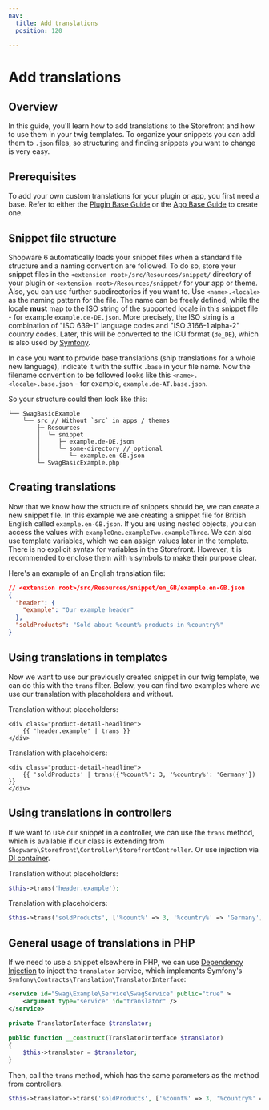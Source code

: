 ```yaml
---
nav:
  title: Add translations
  position: 120

---
```


# Add translations

## Overview

In this guide, you'll learn how to add translations to the Storefront and how to use them in your twig templates.
To organize your snippets you can add them to `.json` files, so structuring and finding snippets you want to change is very easy.

## Prerequisites

To add your own custom translations for your plugin or app, you first need a base.
Refer to either the [Plugin Base Guide](../plugin-base-guide) or the [App Base Guide](../../apps/app-base-guide) to create one.

## Snippet file structure

Shopware 6 automatically loads your snippet files when a standard file structure and a naming convention are followed.
To do so, store your snippet files in the `<extension root>/src/Resources/snippet/` directory of your plugin or `<extension root>/Resources/snippet/` for your app or theme.
Also, you can use further subdirectories if you want to.
Use `<name>.<locale>` as the naming pattern for the file.
The name can be freely defined, while the locale **must** map to the ISO string of the supported locale in this snippet file - for example `example.de-DE.json`.
More precisely, the ISO string is a combination of "ISO 639-1" language codes and "ISO 3166-1 alpha-2" country codes.
Later, this will be converted to the ICU format (`de_DE`), which is also used by [Symfony](https://symfony.com/doc/current/reference/constraints/Locale.html).

In case you want to provide base translations (ship translations for a whole new language), indicate it with the suffix `.base` in your file name.
Now the filename convention to be followed looks like this `<name>.<locale>.base.json` - for example, `example.de-AT.base.json`.

So your structure could then look like this:

```text
└── SwagBasicExample
    └── src // Without `src` in apps / themes
        ├─ Resources
        │  └─ snippet
        │     ├─ example.de-DE.json
        │     └─ some-directory // optional
        │        └─ example.en-GB.json
        └─ SwagBasicExample.php
```

## Creating translations

Now that we know how the structure of snippets should be, we can create a new snippet file.
In this example we are creating a snippet file for British English called `example.en-GB.json`.
If you are using nested objects, you can access the values with `exampleOne.exampleTwo.exampleThree`.
We can also use template variables, which we can assign values later in the template.
There is no explicit syntax for variables in the Storefront.
However, it is recommended to enclose them with `%` symbols to make their purpose clear.

Here's an example of an English translation file:

```json
// <extension root>/src/Resources/snippet/en_GB/example.en-GB.json
{
  "header": {
    "example": "Our example header"
  },
  "soldProducts": "Sold about %count% products in %country%"
}
```

## Using translations in templates

Now we want to use our previously created snippet in our twig template, we can do this with the `trans` filter.
Below, you can find two examples where we use our translation with placeholders and without.

Translation without placeholders:

```twig
<div class="product-detail-headline">
    {{ 'header.example' | trans }}
</div>
```

Translation with placeholders:

```twig
<div class="product-detail-headline">
    {{ 'soldProducts' | trans({'%count%': 3, '%country%': 'Germany'}) }}
</div>
```

## Using translations in controllers

If we want to use our snippet in a controller, we can use the `trans` method,
which is available if our class is extending from `Shopware\Storefront\Controller\StorefrontController`.
Or use injection via [DI container](#using-translation-generally-in-php).

Translation without placeholders:

```php
$this->trans('header.example');
```

Translation with placeholders:

```php
$this->trans('soldProducts', ['%count%' => 3, '%country%' => 'Germany']);
```

## General usage of translations in PHP

If we need to use a snippet elsewhere in PHP,
we can use [Dependency Injection](../plugin-fundamentals/dependency-injection) to inject the `translator` service,
which implements Symfony's `Symfony\Contracts\Translation\TranslatorInterface`:

```xml
<service id="Swag\Example\Service\SwagService" public="true" >
    <argument type="service" id="translator" />
</service>
```

```php
private TranslatorInterface $translator;

public function __construct(TranslatorInterface $translator)
{
    $this->translator = $translator;
}
```

Then, call the `trans` method, which has the same parameters as the method from controllers.

```php
$this->translator->trans('soldProducts', ['%count%' => 3, '%country%' => 'Germany']);
```
